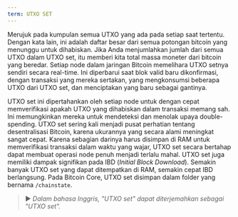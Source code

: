 ```yaml
---
term: UTXO SET
---
```


Merujuk pada kumpulan semua UTXO yang ada pada setiap saat tertentu. Dengan kata lain, ini adalah daftar besar dari semua potongan bitcoin yang menunggu untuk dihabiskan. Jika Anda menjumlahkan jumlah dari semua UTXO dalam UTXO set, itu memberi kita total massa moneter dari bitcoin yang beredar. Setiap node dalam jaringan Bitcoin memelihara UTXO setnya sendiri secara real-time. Ini diperbarui saat blok valid baru dikonfirmasi, dengan transaksi yang mereka sertakan, yang mengkonsumsi beberapa UTXO dari UTXO set, dan menciptakan yang baru sebagai gantinya.

UTXO set ini dipertahankan oleh setiap node untuk dengan cepat memverifikasi apakah UTXO yang dihabiskan dalam transaksi memang sah. Ini memungkinkan mereka untuk mendeteksi dan menolak upaya double-spending. UTXO set sering kali menjadi pusat perhatian tentang desentralisasi Bitcoin, karena ukurannya yang secara alami meningkat sangat cepat. Karena sebagian darinya harus disimpan di RAM untuk memverifikasi transaksi dalam waktu yang wajar, UTXO set secara bertahap dapat membuat operasi node penuh menjadi terlalu mahal. UTXO set juga memiliki dampak signifikan pada IBD (*Initial Block Download*). Semakin banyak UTXO set yang dapat ditempatkan di RAM, semakin cepat IBD berlangsung. Pada Bitcoin Core, UTXO set disimpan dalam folder yang bernama `/chainstate`.

> ► *Dalam bahasa Inggris, "UTXO set" dapat diterjemahkan sebagai "UTXO set".*